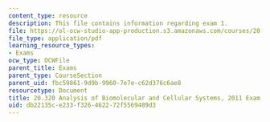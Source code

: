 ```yaml
---
content_type: resource
description: This file contains information regarding exam 1.
file: https://ol-ocw-studio-app-production.s3.amazonaws.com/courses/20-320-analysis-of-biomolecular-and-cellular-systems-fall-2012/db22135ce233f326462272f5569489d3_MIT20_320F12_2011Exam_1.pdf
file_type: application/pdf
learning_resource_types:
- Exams
ocw_type: OCWFile
parent_title: Exams
parent_type: CourseSection
parent_uid: fbc59861-9d9b-9960-7e7e-c62d376c6ae8
resourcetype: Document
title: 20.320 Analysis of Biomolecular and Cellular Systems, 2011 Exam 1
uid: db22135c-e233-f326-4622-72f5569489d3
---
```

